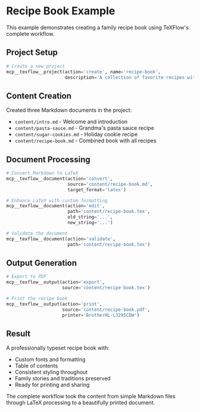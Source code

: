 # Recipe Book Example

This example demonstrates creating a family recipe book using TeXFlow's complete workflow.

## Project Setup

```python
# Create a new project
mcp__texflow__project(action='create', name='recipe-book', 
                      description='A collection of favorite recipes with beautiful formatting')
```

## Content Creation

Created three Markdown documents in the project:
- `content/intro.md` - Welcome and introduction
- `content/pasta-sauce.md` - Grandma's pasta sauce recipe  
- `content/sugar-cookies.md` - Holiday cookie recipe
- `content/recipe-book.md` - Combined book with all recipes

## Document Processing

```python
# Convert Markdown to LaTeX
mcp__texflow__document(action='convert', 
                       source='content/recipe-book.md',
                       target_format='latex')

# Enhance LaTeX with custom formatting
mcp__texflow__document(action='edit',
                       path='content/recipe-book.tex',
                       old_string='...', 
                       new_string='...')

# Validate the document
mcp__texflow__document(action='validate',
                       path='content/recipe-book.tex')
```

## Output Generation

```python
# Export to PDF
mcp__texflow__output(action='export',
                     source='content/recipe-book.tex')

# Print the recipe book
mcp__texflow__output(action='print',
                     source='content/recipe-book.pdf',
                     printer='BrotherHL-L3295CDW')
```

## Result

A professionally typeset recipe book with:
- Custom fonts and formatting
- Table of contents
- Consistent styling throughout
- Family stories and traditions preserved
- Ready for printing and sharing

The complete workflow took the content from simple Markdown files through LaTeX processing to a beautifully printed document.
